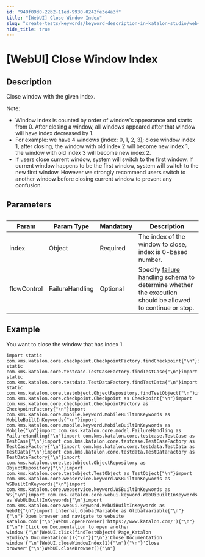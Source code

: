 ```yaml
---
id: "940f09d0-22b2-11ed-9930-0242fe3e4a3f"
title: "[WebUI] Close Window Index"
slug: "create-tests/keywords/keyword-description-in-katalon-studio/web-ui-keywords/webui-close-window-index"
hide_title: true
---
```


# <a id="id_0" class="anchor_top_offset"/><a id="ariaid-title1" class="anchor_top_offset"/>[WebUI] Close Window Index


## <a id="id_0__id_1" class="anchor_top_offset"/>Description  

              
<p xmlns="http://www.w3.org/1999/xhtml" className="p">Close window with the given index.</p> 
      
<div xmlns="http://www.w3.org/1999/xhtml" className="note note note_note"><span className="note__title">Note:</span> 
  <ul className="ul"><li className="li">Window index is counted by order of window's appearance and
      starts from 0. After closing a window, all windows appeared after
      that window will have index decreased by 1.</li><li className="li">For example: we have 4 windows (index: 0, 1, 2, 3); close
      window index 1, after closing, the window with old index 2 will
      become new index 1, the window with old index 3 will become new
      index 2.</li><li className="li">If users close current window, system will switch to the first
      window. If current window happens to be the first window, system
      will switch to the new first window. However we strongly recommend
      users switch to another window before closing current window to
      prevent any confusion.</li></ul>
</div>
      

## <a id="id_0__id_2" class="anchor_top_offset"/>Parameters  

              
<table xmlns="http://www.w3.org/1999/xhtml" className="table anchor_top_offset" id="id_0__2e3f7e9c-fbf5-4da8-aa4c-f0b01947e867"><caption /><thead className="thead"><tr className><th className="entry anchor_top_offset" id="id_0__2e3f7e9c-fbf5-4da8-aa4c-f0b01947e867__entry__1">Param</th><th className="entry anchor_top_offset" id="id_0__2e3f7e9c-fbf5-4da8-aa4c-f0b01947e867__entry__2">Param Type</th><th className="entry anchor_top_offset" id="id_0__2e3f7e9c-fbf5-4da8-aa4c-f0b01947e867__entry__3">Mandatory</th><th className="entry anchor_top_offset" id="id_0__2e3f7e9c-fbf5-4da8-aa4c-f0b01947e867__entry__4">Description</th></tr></thead><tbody className="tbody"><tr className><td className="entry" headers="id_0__2e3f7e9c-fbf5-4da8-aa4c-f0b01947e867__entry__1 id_0__2e3f7e9c-fbf5-4da8-aa4c-f0b01947e867__entry__2 id_0__2e3f7e9c-fbf5-4da8-aa4c-f0b01947e867__entry__3 id_0__2e3f7e9c-fbf5-4da8-aa4c-f0b01947e867__entry__4 ">index</td><td className="entry" headers="id_0__2e3f7e9c-fbf5-4da8-aa4c-f0b01947e867__entry__1 id_0__2e3f7e9c-fbf5-4da8-aa4c-f0b01947e867__entry__2 id_0__2e3f7e9c-fbf5-4da8-aa4c-f0b01947e867__entry__3 id_0__2e3f7e9c-fbf5-4da8-aa4c-f0b01947e867__entry__4 ">Object</td><td className="entry" headers="id_0__2e3f7e9c-fbf5-4da8-aa4c-f0b01947e867__entry__1 id_0__2e3f7e9c-fbf5-4da8-aa4c-f0b01947e867__entry__2 id_0__2e3f7e9c-fbf5-4da8-aa4c-f0b01947e867__entry__3 id_0__2e3f7e9c-fbf5-4da8-aa4c-f0b01947e867__entry__4 ">Required</td><td className="entry" headers="id_0__2e3f7e9c-fbf5-4da8-aa4c-f0b01947e867__entry__1 id_0__2e3f7e9c-fbf5-4da8-aa4c-f0b01947e867__entry__2 id_0__2e3f7e9c-fbf5-4da8-aa4c-f0b01947e867__entry__3 id_0__2e3f7e9c-fbf5-4da8-aa4c-f0b01947e867__entry__4 ">The index of the window to close, index is 0-based number.</td></tr><tr className><td className="entry" headers="id_0__2e3f7e9c-fbf5-4da8-aa4c-f0b01947e867__entry__1 id_0__2e3f7e9c-fbf5-4da8-aa4c-f0b01947e867__entry__2 id_0__2e3f7e9c-fbf5-4da8-aa4c-f0b01947e867__entry__3 id_0__2e3f7e9c-fbf5-4da8-aa4c-f0b01947e867__entry__4 ">flowControl</td><td className="entry" headers="id_0__2e3f7e9c-fbf5-4da8-aa4c-f0b01947e867__entry__1 id_0__2e3f7e9c-fbf5-4da8-aa4c-f0b01947e867__entry__2 id_0__2e3f7e9c-fbf5-4da8-aa4c-f0b01947e867__entry__3 id_0__2e3f7e9c-fbf5-4da8-aa4c-f0b01947e867__entry__4 ">FailureHandling</td><td className="entry" headers="id_0__2e3f7e9c-fbf5-4da8-aa4c-f0b01947e867__entry__1 id_0__2e3f7e9c-fbf5-4da8-aa4c-f0b01947e867__entry__2 id_0__2e3f7e9c-fbf5-4da8-aa4c-f0b01947e867__entry__3 id_0__2e3f7e9c-fbf5-4da8-aa4c-f0b01947e867__entry__4 ">Optional</td><td className="entry" headers="id_0__2e3f7e9c-fbf5-4da8-aa4c-f0b01947e867__entry__1 id_0__2e3f7e9c-fbf5-4da8-aa4c-f0b01947e867__entry__2 id_0__2e3f7e9c-fbf5-4da8-aa4c-f0b01947e867__entry__3 id_0__2e3f7e9c-fbf5-4da8-aa4c-f0b01947e867__entry__4 ">Specify <a className="xref" href="/docs/maintain/configure-failure-handling-settings-in-katalon-studio">failure handling</a> schema to         determine whether the execution should be allowed to continue or         stop.</td></tr></tbody></table> 
      

## <a id="id_0__id_3" class="anchor_top_offset"/>Example 

              
<p xmlns="http://www.w3.org/1999/xhtml" className="p">You want to close the window that has index 1.</p> 
              
<pre xmlns="http://www.w3.org/1999/xhtml" className="pre codeblock"><code>import static com.kms.katalon.core.checkpoint.CheckpointFactory.findCheckpoint{"\n"}import static com.kms.katalon.core.testcase.TestCaseFactory.findTestCase{"\n"}import static com.kms.katalon.core.testdata.TestDataFactory.findTestData{"\n"}import static com.kms.katalon.core.testobject.ObjectRepository.findTestObject{"\n"}import com.kms.katalon.core.checkpoint.Checkpoint as Checkpoint{"\n"}import com.kms.katalon.core.checkpoint.CheckpointFactory as CheckpointFactory{"\n"}import com.kms.katalon.core.mobile.keyword.MobileBuiltInKeywords as MobileBuiltInKeywords{"\n"}import com.kms.katalon.core.mobile.keyword.MobileBuiltInKeywords as Mobile{"\n"}import com.kms.katalon.core.model.FailureHandling as FailureHandling{"\n"}import com.kms.katalon.core.testcase.TestCase as TestCase{"\n"}import com.kms.katalon.core.testcase.TestCaseFactory as TestCaseFactory{"\n"}import com.kms.katalon.core.testdata.TestData as TestData{"\n"}import com.kms.katalon.core.testdata.TestDataFactory as TestDataFactory{"\n"}import com.kms.katalon.core.testobject.ObjectRepository as ObjectRepository{"\n"}import com.kms.katalon.core.testobject.TestObject as TestObject{"\n"}import com.kms.katalon.core.webservice.keyword.WSBuiltInKeywords as WSBuiltInKeywords{"\n"}import com.kms.katalon.core.webservice.keyword.WSBuiltInKeywords as WS{"\n"}import com.kms.katalon.core.webui.keyword.WebUiBuiltInKeywords as WebUiBuiltInKeywords{"\n"}import com.kms.katalon.core.webui.keyword.WebUiBuiltInKeywords as WebUI{"\n"}import internal.GlobalVariable as GlobalVariable{"\n"}{"\n"}'Open browser and navigate to website katalon.com'{"\n"}WebUI.openBrowser('https://www.katalon.com/'){"\n"}{"\n"}'Click on Documentation to open another window'{"\n"}WebUI.click(findTestObject('Page_Katalon Studio/a_Documentation')){"\n"}{"\n"}'Close Documentation window'{"\n"}WebUI.closeWindowIndex(1){"\n"}{"\n"}'Close browser'{"\n"}WebUI.closeBrowser(){"\n"}</code></pre> 
            
